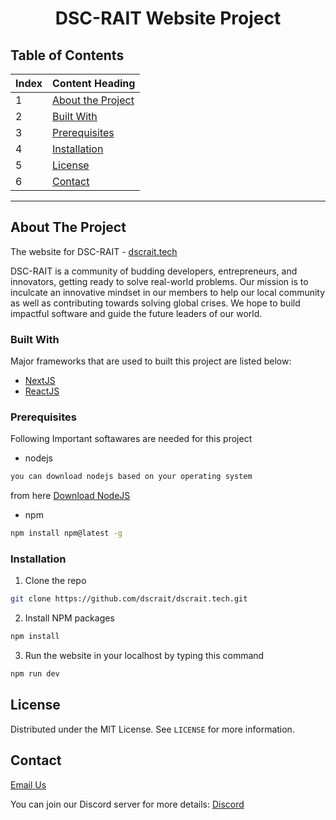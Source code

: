 
<h1 align="center"> DSC-RAIT Website Project</h1>

<!-- TABLE OF CONTENTS -->
## Table of Contents

Index | Content Heading
------------|--------------------------------
 1 | [About the Project](#about-the-project)
 2 | [Built With](#built-with)
 3 | [Prerequisites](#prerequisites) 
 4 | [Installation](#Installation)
 5 | [License](#license)
 6 | [Contact](#contact)

 
<hr />

<!-- ABOUT THE PROJECT -->
## About The Project



The website for DSC-RAIT - [dscrait.tech](https://dscrait.tech)

DSC-RAIT is a community of budding developers, entrepreneurs, and innovators, getting ready to solve real-world problems. Our mission is to inculcate an innovative mindset in our members to help our local community as well as contributing towards solving global crises. We hope to build impactful software and guide the future leaders of our world.


### Built With
Major frameworks that are used to  built this project are listed below:
* [NextJS](https://nextjs.org/)
* [ReactJS](https://reactjs.org/)





### Prerequisites

Following  Important softawares are needed for this project

* nodejs
```sh
you can download nodejs based on your operating system
```
from here [Download NodeJS](https://nodejs.org/en/download/)

* npm
```sh
npm install npm@latest -g
```



### Installation

1. Clone the repo
```sh
git clone https://github.com/dscrait/dscrait.tech.git
```
2. Install NPM packages
```sh
npm install
```
3. Run the website in your localhost by typing this command
```sh
npm run dev
```

<!-- LICENSE -->
## License

Distributed under the MIT License. See `LICENSE` for more information.

<!-- CONTACT -->
## Contact

[Email Us](dsc.rait@gmail.com) 

You can join our Discord server for more details:  [Discord](https://discord.gg/H8wTXrm)








